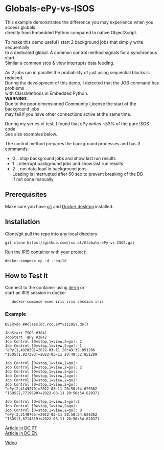 
# Globals-ePy-vs-ISOS
This example demonstrates the difference you may experience when you access globals   
directly from Embedded Python compared to native ObjectScript.   

To make this demo useful I start 2 background jobs that simply write sequentially   
to a dedicated global. A common control method signals for a synchronous start.   
Similar a common stop & view interrupts data feeding.   

As 2 jobs run in parallel the probability of just using sequential blocks is reduced.    
During the development of this demo, I detected that the JOB command has problems   
with ClassMethods in Embedded Python.    
**WARNING:**     
Due to the poor dimensioned Community License the start of the background jobs     
may fail if you have other connections active at the same time. 

During my series of test, I found that ePy writes ~53% of the pure ISOS code   
See also examples below.   

The control method prepares the background processes and has 3 commands:   
- 0 .. stop background jobs and show last run results
- 1 .. interrupt background jobs and show last run results
- 2 .. run data load in background jobs.   
Loading is interrupted after 60 sec to prevent breaking of the DB  
if not done manually

## Prerequisites
Make sure you have [git](https://git-scm.com/book/en/v2/Getting-Started-Installing-Git) and [Docker desktop](https://www.docker.com/products/docker-desktop) installed.

## Installation 
Clone/git pull the repo into any local directory
```
git clone https://github.com/isc-at/Globals-ePy-vs-ISOS.git
```
Run the IRIS container with your project: 
```
docker-compose up -d --build
```
## How to Test it
Connect to the container using [iterm](http://localhost:52773/iterm/?ns=USER) or    
start an IRIS session in docker
```
   docker-compose exec iris iris session iris
``` 
### Example
```
USER>do ##class(dc.rcc.ePYvsISOS).do()

JobStart ISOS #3841
JobStart  ePy #3842
Job Control [0=stop,1=view,2=go]: 2
Job Control [0=stop,1=view,2=go]: 1
^ePy(1,492029)=2022-03-11 20:49:32.851286
^ISOS(1,927383)=2022-03-11 20:49:32.851289

Job Control [0=stop,1=view,2=go]:
Job Control [0=stop,1=view,2=go]: 2
Job Control [0=stop,1=view,2=go]:
Job Control [0=stop,1=view,2=go]:
Job Control [0=stop,1=view,2=go]:
Job Control [0=stop,1=view,2=go]:
^ePy(2,4149270)=2022-03-11 20:50:54.620362
^ISOS(2,7719690)=2022-03-11 20:50:54.620371

Job Control [0=stop,1=view,2=go]:2
Job Control [0=stop,1=view,2=go]:
Job Control [0=stop,1=view,2=go]: 0
^ePy(3,3148765)=2022-03-11 20:50:54.620362
^ISOS(3,6714519)=2022-03-11 20:50:54.620371
```

[Article in DC.PT](https://pt.community.intersystems.com/post/globals-comparar-embedded-python-e-objectscript)     
[Article in DC.EN](https://community.intersystems.com/post/compare-global-write-epy-vs-isoscos) 

[Video](https://youtu.be/SUVrHidHpmg)
